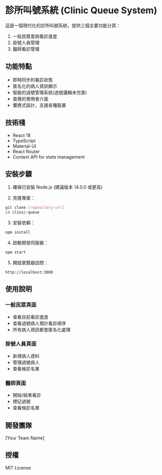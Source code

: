 # 診所叫號系統 (Clinic Queue System)

這是一個現代化的診所叫號系統，提供三個主要功能分頁：
1. 一般民眾查詢看診進度
2. 掛號人員管理
3. 醫師看診管理

## 功能特點

- 即時同步的看診狀態
- 匿名化的病人資訊顯示
- 智能的過號管理系統(過號邏輯未完善)
- 直覺的使用者介面
- 響應式設計，支援各種裝置

## 技術棧

- React 18
- TypeScript
- Material-UI
- React Router
- Context API for state management

## 安裝步驟

1. 確保已安裝 Node.js (建議版本 14.0.0 或更高)

2. 克隆專案：
```bash
git clone [repository-url]
cd clinic-queue
```

3. 安裝依賴：
```bash
npm install
```

4. 啟動開發伺服器：
```bash
npm start
```

5. 開啟瀏覽器訪問：
```
http://localhost:3000
```

## 使用說明

### 一般民眾頁面
- 查看目前看診進度
- 查看過號病人預計看診順序
- 所有病人資訊都會匿名化處理

### 掛號人員頁面
- 新增病人資料
- 管理過號病人
- 查看候診名單

### 醫師頁面
- 開始/結束看診
- 標記過號
- 查看候診名單

## 開發團隊

[Your Team Name]

## 授權

MIT License 

